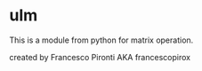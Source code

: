 # ulm
This is a module from python for matrix operation.



created by Francesco Pironti AKA francescopirox
